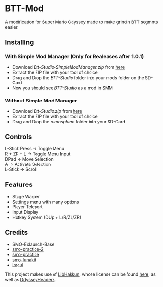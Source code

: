 # BTT-Mod

A modification for Super Mario Odyssey made to make grindin BTT segmnts easier.

## Installing

### With Simple Mod Manager (Only for Realeases after 1.0.1)
- Download *Btt-Studio-SimpleModManager.zip* from [here](https://github.com/MrKatzenGaming/BTT-Studio/releases/latest/download/BTT-Studio-SimpleModManager.zip)
- Extract the ZIP file with your tool of choice
- Drag and Drop the *BTT-Studio* folder into your mods folder on the SD-Card
- Now you should see *BTT-Studio* as a mod in SMM

### Without Simple Mod Manager
- Download *Btt-Studio.zip* from [here](https://github.com/MrKatzenGaming/BTT-Studio/releases/latest/download/BTT-Studio.zip)
- Extract the ZIP file with your tool of choice
- Drag and Drop the *atmosphere* folder into your SD-Card

## Controls
L-Stick Press -> Toggle Menu  
R + ZR + L -> Toggle Menu Input  
DPad -> Move Selection  
A -> Activate Selection  
L-Stick -> Scroll  

## Features
- Stage Warper
- Settings menu with many options
- Player Teleport
- Input Display
- Hotkey System (DUp + L/R/ZL/ZR)

## Credits
- [SMO-Exlaunch-Base](https://github.com/CraftyBoss/SMO-Exlaunch-Base)  
- [smo-practice-2](https://github.com/fruityloops1/smo-practice-2)  
- [smo-practice](https://github.com/tetraxile/smo-practice)  
- [smo-lunakit](https://github.com/Amethyst-szs/smo-lunakit)  
- [imgui](https://github.com/ocornut/imgui)  

This project makes use of [LibHakkun](https://github.com/fruityloops1/LibHakkun), whose license can be found [here](sys/LICENSE), as well as [OdysseyHeaders](https://github.com/MonsterDruide1/OdysseyHeaders).

